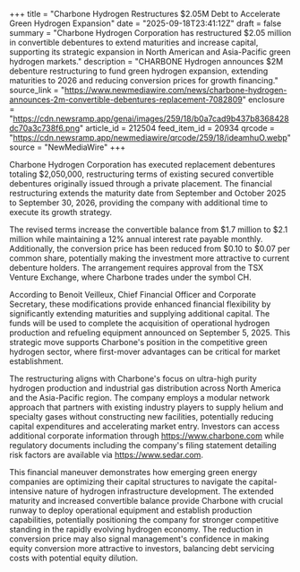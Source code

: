 +++
title = "Charbone Hydrogen Restructures $2.05M Debt to Accelerate Green Hydrogen Expansion"
date = "2025-09-18T23:41:12Z"
draft = false
summary = "Charbone Hydrogen Corporation has restructured $2.05 million in convertible debentures to extend maturities and increase capital, supporting its strategic expansion in North American and Asia-Pacific green hydrogen markets."
description = "CHARBONE Hydrogen announces $2M debenture restructuring to fund green hydrogen expansion, extending maturities to 2026 and reducing conversion prices for growth financing."
source_link = "https://www.newmediawire.com/news/charbone-hydrogen-announces-2m-convertible-debentures-replacement-7082809"
enclosure = "https://cdn.newsramp.app/genai/images/259/18/b0a7cad9b437b8368428dc70a3c738f6.png"
article_id = 212504
feed_item_id = 20934
qrcode = "https://cdn.newsramp.app/newmediawire/qrcode/259/18/ideamhuO.webp"
source = "NewMediaWire"
+++

<p>Charbone Hydrogen Corporation has executed replacement debentures totaling $2,050,000, restructuring terms of existing secured convertible debentures originally issued through a private placement. The financial restructuring extends the maturity date from September and October 2025 to September 30, 2026, providing the company with additional time to execute its growth strategy.</p><p>The revised terms increase the convertible balance from $1.7 million to $2.1 million while maintaining a 12% annual interest rate payable monthly. Additionally, the conversion price has been reduced from $0.10 to $0.07 per common share, potentially making the investment more attractive to current debenture holders. The arrangement requires approval from the TSX Venture Exchange, where Charbone trades under the symbol CH.</p><p>According to Benoit Veilleux, Chief Financial Officer and Corporate Secretary, these modifications provide enhanced financial flexibility by significantly extending maturities and supplying additional capital. The funds will be used to complete the acquisition of operational hydrogen production and refueling equipment announced on September 5, 2025. This strategic move supports Charbone's position in the competitive green hydrogen sector, where first-mover advantages can be critical for market establishment.</p><p>The restructuring aligns with Charbone's focus on ultra-high purity hydrogen production and industrial gas distribution across North America and the Asia-Pacific region. The company employs a modular network approach that partners with existing industry players to supply helium and specialty gases without constructing new facilities, potentially reducing capital expenditures and accelerating market entry. Investors can access additional corporate information through <a href="https://www.charbone.com" rel="nofollow" target="_blank">https://www.charbone.com</a> while regulatory documents including the company's filing statement detailing risk factors are available via <a href="https://www.sedar.com" rel="nofollow" target="_blank">https://www.sedar.com</a>.</p><p>This financial maneuver demonstrates how emerging green energy companies are optimizing their capital structures to navigate the capital-intensive nature of hydrogen infrastructure development. The extended maturity and increased convertible balance provide Charbone with crucial runway to deploy operational equipment and establish production capabilities, potentially positioning the company for stronger competitive standing in the rapidly evolving hydrogen economy. The reduction in conversion price may also signal management's confidence in making equity conversion more attractive to investors, balancing debt servicing costs with potential equity dilution.</p>